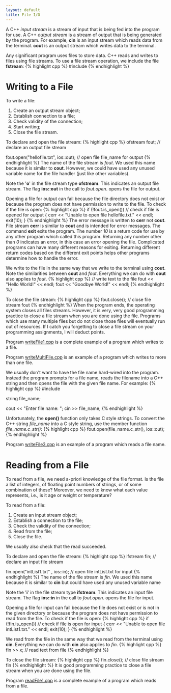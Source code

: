 ```yaml
---
layout: default
title: File I/O
---
```


A C++ *input stream* is a stream of input that is being fed
into the program for use.
A C++ *output stream* is a stream of output that is being generated 
by the program.
For example, **cin** is an input stream which reads data from the terminal.
**cout** is an output stream which writes data to the terminal.

Any significant program uses files to store data.
C++ reads and writes to files using file streams.
To use a file stream operation, we include the file **fstream**:
{% highlight cpp %}
#include <fstream>
{% endhighlight %}


# Writing to a File

To write a file:

1. Create an output stream object;
2. Establish connection to a file;
3. Check validity of the connection;
4. Start writing;
5. Close the file stream.

To declare and open the file stream:
{% highlight cpp %}
  ofstream fout;                           // declare an output file stream

  fout.open("hellofile.txt", ios::out);    // open file file_name for output
{% endhighlight %}
The name of the file stream is *fout*.
We used this name because it is similar to **cout**.
However, we could have used any unused variable name for the file handler 
(just like other variables).

Note the '**o**' in the file stream type **ofstream**.
This indicates an output file stream.
The flag **ios::out** in the call to *fout.open*.
opens the file for output.

Opening a file for output can fail because the file directory does not exist
or because the program does not have permission to write to the file.
To check if the file is open:
{% highlight cpp %}
  if (!fout.is_open())                     // check if file is opened for output
    {
      cerr << "Unable to open file hellofile.txt." << endl;
      exit(10);
    }
{% endhighlight %}
The error message is written to **cerr** not **cout**.
File stream **cerr** is similar to **cout** and is intended for error messages.
The command **exit** exits the program.
The number *10* is a return code for use by any other program
which called this program.
Returning any number other than *0* indicates an error,
in this case an error opening the file.
Complicated programs can have many different reasons for exiting.
Returning different return codes based on the different exit points
helps other programs determine how to handle the error.

We write to the file in the same way that we write to the terminal
using **cout**.
Note the similarities between **cout** and *fout*.  Everything we can do with
**cout** also applies to *fout*.
{% highlight cpp %}
  // write text to the file
  fout << "Hello World!" << endl;
  fout << "Goodbye World!" << endl;
{% endhighlight %}

To close the file stream:
{% highlight cpp %}
  fout.close();       // close file stream fout
{% endhighlight %}
When the program ends,
the operating system closes all files streams.
However, it is very, very good programming practice to close
a file stream when you are done using the file.
Programs which use many multiple files but do not close those files
will eventually run out of resources.
If I catch you forgetting to close a file stream 
on your programming assignments,
I will deduct points.

Program [writeFile1.cpp](../code/writeFile1) is a complete example 
of a program which writes to a file.

Program [writeMultiFile.cpp](../code/writeMultiFile) is an example
of a program which writes to more than one file.

We usually don't want to have the file name hard-wired into the program.
Instead the program prompts for a file name,
reads the filename into a C++ string 
and then opens the file with the given file name.
For example:
{% highlight cpp %}
#include <string>

string file_name;

cout << "Enter file name: ";
cin >> file_name;
{% endhighlight %}

Unfortunately, the **open()** function only takes C style strings.
To convert the C++ string *file_name* into a C style string, 
use the member function *file_name.c_str()*:
{% highlight cpp %}
fout.open(file_name.c_str(), ios::out);
{% endhighlight %}

Program [writeFile3.cpp](../code/writeFile3) is an example
of a program which reads a file name.


# Reading from a File

To read from a file, we need a-priori knowledge of the file format.
Is the file a list of integers, of floating point numbers
of strings, or of some combination of these?
Moreover, we need to know what each value represents,
i.e., is it age or weight or temperature?

To read from a file:

1. Create an input stream object;
2. Establish a connection to the file;
3. Check the validity of the connection;
4. Read from the file;
5. Close the file.

We usually also check that the read succeeded.

To declare and open the file stream:
{% highlight cpp %}
  ifstream fin;   // declare an input file stream

  fin.open("intList1.txt" , ios::in);   // open file intList.txt for input
{% endhighlight %}
The name of the file stream is *fin*.
We used this name because it is similar to **cin**
but could have used any unused variable name

Note the '**i**' in the file stream type **ifstream**.
This indicates an input file stream.
The flag **ios::in** in the call to *fout.open*.
opens the file for input.

Opening a file for input can fail because the file does not exist
or is not in the given directory or because the program does not
have permission to read from the file.
To check if the file is open:
{% highlight cpp %}
if (!fin.is_open())                // check if file is open for input
    {
      cerr << "Unable to open file intList1.txt." << endl;
      exit(10);
    }
{% endhighlight %}

We read from the file in the same way that we read from the terminal
using **cin**.
Everything we can do with **cin** also applies to *fin*.
{% highlight cpp %}
    fin >> x;     // read text from file
{% endhighlight %}

To close the file stream:
{% highlight cpp %}
  fin.close();       // close file stream fin
{% endhighlight %}
It is good programming practice to close
a file stream when you are done using the file.

Program [readFile1.cpp](../code/readFile1) is a complete example 
of a program which reads from a file.


